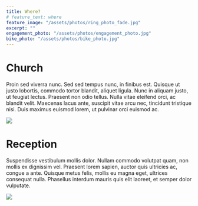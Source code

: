 ```yaml
---
title: Where?
# feature_text: where
feature_image: "/assets/photos/ring_photo_fade.jpg"
excerpt: ""
engagement_photo: "/assets/photos/engagement_photo.jpg"
bike_photo: "/assets/photos/bike_photo.jpg"
---
```


# Church

Proin sed viverra nunc. Sed sed tempus nunc, in finibus est. Quisque ut justo lobortis, commodo tortor blandit, aliquet ligula. Nunc in aliquam justo, ut feugiat lectus. Praesent non odio tellus. Nulla vitae eleifend orci, ac blandit velit. Maecenas lacus ante, suscipit vitae arcu nec, tincidunt tristique nisi. Duis maximus euismod lorem, ut pulvinar orci euismod ac.

<img
src="{{ page.engagement_photo | prepend: site.baseurl | replace: '//', '/' }}"
/>

# Reception

Suspendisse vestibulum mollis dolor. Nullam commodo volutpat quam, non mollis ex dignissim vel. Praesent lorem sapien, auctor quis ultricies ac, congue a ante. Quisque metus felis, mollis eu magna eget, ultrices consequat nulla. Phasellus interdum mauris quis elit laoreet, et semper dolor vulputate.

<img
src="{{ page.bike_photo | prepend: site.baseurl | replace: '//', '/' }}"
/>
